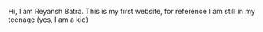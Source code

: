 Hi,
I am Reyansh Batra. 
This is my first website, for reference I am still in my teenage (yes, I am a kid)
